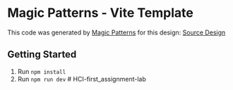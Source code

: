 # Magic Patterns - Vite Template

This code was generated by [Magic Patterns](https://magicpatterns.com) for this design: [Source Design](https://www.magicpatterns.com/c/5rxeptnzgnymbvmeeyqk9r)

## Getting Started

1. Run `npm install`
2. Run `npm run dev`
#   H C I - f i r s t _ a s s i g n m e n t - l a b  
 